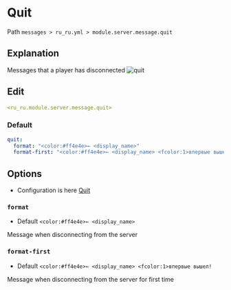 # Quit
Path `messages > ru_ru.yml > module.server.message.quit`

## Explanation
Messages that a player has disconnected
![quit](/quit.png)

## Edit
```yaml
<ru_ru.module.server.message.quit>
```

### Default
```yaml
quit:
  format: "<color:#ff4e4e>← <display_name>"
  format-first: "<color:#ff4e4e>← <display_name> <fcolor:1>впервые вышел!"
```

## Options

- Configuration is here [Quit](/en/config/module/server/message/quit/)

### `format`
- Default `<color:#ff4e4e>← <display_name>`

Message when disconnecting from the server

### `format-first`
- Default `<color:#ff4e4e>← <display_name> <fcolor:1>впервые вышел!`

Message when disconnecting from the server for first time 